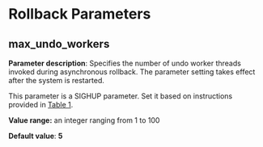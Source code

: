 # Rollback Parameters<a name="EN-US_TOPIC_0000001151846826"></a>

## max\_undo\_workers<a name="section1899815549616"></a>

**Parameter description**: Specifies the number of undo worker threads invoked during asynchronous rollback. The parameter setting takes effect after the system is restarted.

This parameter is a SIGHUP parameter. Set it based on instructions provided in  [Table 1](../DatabaseAdministrationGuide/resetting-parameters.md#en-us_topic_0283137176_en-us_topic_0237121562_en-us_topic_0059777490_t91a6f212010f4503b24d7943aed6d846).

**Value range:**  an integer ranging from 1 to 100

**Default value**:  **5**

